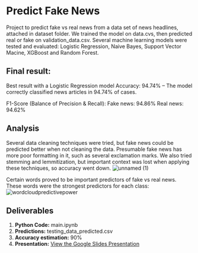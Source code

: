 # Predict Fake News 
Project to predict fake vs real news from a data set of news headlines, attached in dataset folder. We trained the model on data.cvs, then predicted real or fake on validation_data.csv. Several machine learning models were tested and evaluated: Logistic Regression, Naive Bayes, Support Vector Macine, XGBoost and Random Forest.

## Final result:
Best result with a Logistic Regression model
Accuracy: 94.74% – The model correctly classified news articles in 94.74% of cases.

F1-Score (Balance of Precision & Recall):
Fake news: 94.86%
Real news: 94.62%

## Analysis
Several data cleaning techniques were tried, but fake news could be predicted better when not cleaning the data. Presumable fake news has more poor formatting in it, such as several exclamation marks. We also tried stemming and lemmitization, but important context was lost when applying these techniques, so accuracy went down.
![unnamed (1)](https://github.com/user-attachments/assets/ecbe4242-cb56-4e14-81e7-010bc2588875)

Certain words proved to be important predictors of fake vs real news. These words were the strongest predictors for each class:
![wordcloudpredictivepower](https://github.com/user-attachments/assets/891c50dd-ba0e-4a59-a989-10c4ce39078e)


## Deliverables

1. **Python Code:** main.ipynb
2. **Predictions:** testing_data_predicted.csv
3. **Accuracy estimation:** 90%
4. **Presentation:**  [View the Google Slides Presentation](https://docs.google.com/presentation/d/13W-eWr5aP89gYyhkcUjtjAsIArgH6lVvheE-Qa5pR1Q/edit#slide=id.p3)

